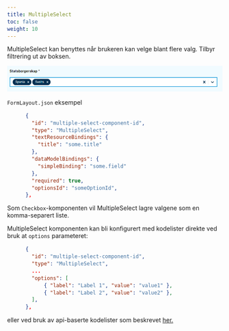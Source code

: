 ```yaml
---
title: MultipleSelect 
toc: false
weight: 10
---
```


MultipleSelect kan benyttes når brukeren kan velge blant flere valg. Tilbyr filtrering ut av boksen.

![MultipleSelect eksempel](multipleSelect-example.png "MultipleSelect eksempel")

`FormLayout.json` eksempel

```json
      {
        "id": "multiple-select-component-id",
        "type": "MultipleSelect",
        "textResourceBindings": {
          "title": "some.title"
        },
        "dataModelBindings": {
          "simpleBinding": "some.field"
        },
        "required": true,
        "optionsId": "someOptionId",
      },
```

Som `Checkbox`-komponenten vil MultipleSelect lagre valgene som en komma-separert liste.

MultipleSelect komponenten kan bli konfigurert med kodelister direkte ved bruk at `options` parameteret:

```json
      {
        "id": "multiple-select-component-id",
        "type": "MultipleSelect",
        ...
        "options": [
            { "label": "Label 1", "value": "value1" },
            { "label": "Label 2", "value": "value2" },
        ],
      },
```

 eller ved bruk av api-baserte kodelister som beskrevet [her.](../../../data/options/)
 